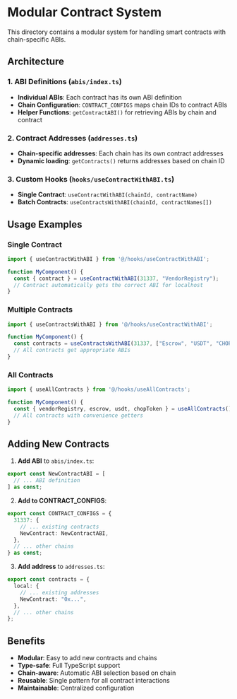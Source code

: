 # Modular Contract System

This directory contains a modular system for handling smart contracts with chain-specific ABIs.

## Architecture

### 1. ABI Definitions (`abis/index.ts`)

- **Individual ABIs**: Each contract has its own ABI definition
- **Chain Configuration**: `CONTRACT_CONFIGS` maps chain IDs to contract ABIs
- **Helper Functions**: `getContractABI()` for retrieving ABIs by chain and contract

### 2. Contract Addresses (`addresses.ts`)

- **Chain-specific addresses**: Each chain has its own contract addresses
- **Dynamic loading**: `getContracts()` returns addresses based on chain ID

### 3. Custom Hooks (`hooks/useContractWithABI.ts`)

- **Single Contract**: `useContractWithABI(chainId, contractName)`
- **Batch Contracts**: `useContractsWithABI(chainId, contractNames[])`

## Usage Examples

### Single Contract

```typescript
import { useContractWithABI } from '@/hooks/useContractWithABI';

function MyComponent() {
  const { contract } = useContractWithABI(31337, "VendorRegistry");
  // Contract automatically gets the correct ABI for localhost
}
```

### Multiple Contracts

```typescript
import { useContractsWithABI } from '@/hooks/useContractWithABI';

function MyComponent() {
  const contracts = useContractsWithABI(31337, ["Escrow", "USDT", "CHOPToken"]);
  // All contracts get appropriate ABIs
}
```

### All Contracts

```typescript
import { useAllContracts } from '@/hooks/useAllContracts';

function MyComponent() {
  const { vendorRegistry, escrow, usdt, chopToken } = useAllContracts();
  // All contracts with convenience getters
}
```

## Adding New Contracts

1. **Add ABI** to `abis/index.ts`:

```typescript
export const NewContractABI = [
  // ... ABI definition
] as const;
```

2. **Add to CONTRACT_CONFIGS**:

```typescript
export const CONTRACT_CONFIGS = {
  31337: {
    // ... existing contracts
    NewContract: NewContractABI,
  },
  // ... other chains
} as const;
```

3. **Add address** to `addresses.ts`:

```typescript
export const contracts = {
  local: {
    // ... existing addresses
    NewContract: "0x...",
  },
  // ... other chains
};
```

## Benefits

- **Modular**: Easy to add new contracts and chains
- **Type-safe**: Full TypeScript support
- **Chain-aware**: Automatic ABI selection based on chain
- **Reusable**: Single pattern for all contract interactions
- **Maintainable**: Centralized configuration
